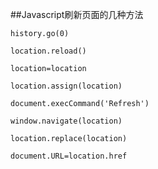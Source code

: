 ##Javascript刷新页面的几种方法


	history.go(0)
	
	location.reload()
	
	location=location
	
	location.assign(location)
	
	document.execCommand('Refresh')
	
	window.navigate(location)
	
	location.replace(location)
	
	document.URL=location.href